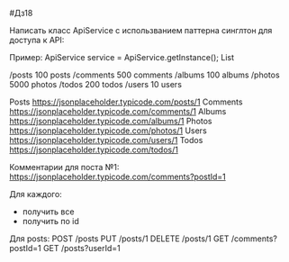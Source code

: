 #Дз18

Написать класс ApiService с использванием паттерна синглтон для доступа к API:

Пример:
        ApiService service = ApiService.getInstance();
        List


/posts    100 posts
/comments    500 comments
/albums    100 albums
/photos    5000 photos
/todos    200 todos
/users    10 users

Posts https://jsonplaceholder.typicode.com/posts/1
Comments https://jsonplaceholder.typicode.com/comments/1
Albums https://jsonplaceholder.typicode.com/albums/1
Photos https://jsonplaceholder.typicode.com/photos/1
Users https://jsonplaceholder.typicode.com/users/1
Todos https://jsonplaceholder.typicode.com/todos/1

Комментарии для поста №1:
https://jsonplaceholder.typicode.com/comments?postId=1

Для каждого:
- получить все
- получить по id

Для posts:
POST    /posts
PUT     /posts/1
DELETE  /posts/1
GET     /comments?postId=1
GET     /posts?userId=1
